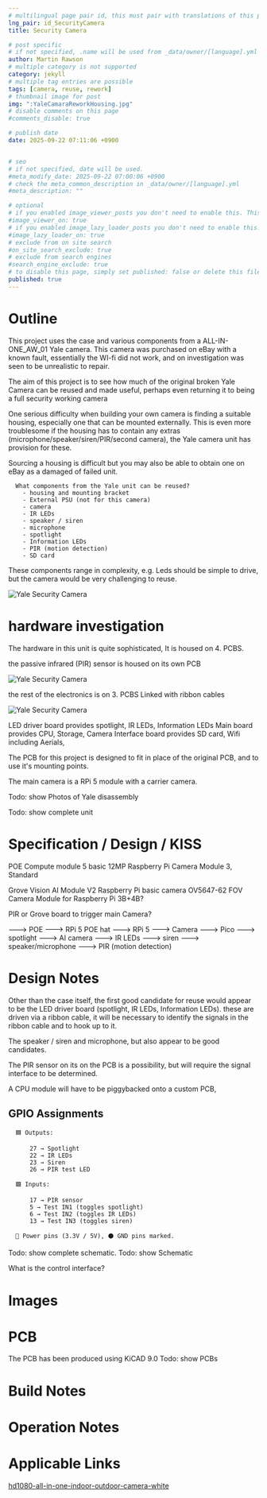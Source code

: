 ```yaml
---
# multilingual page pair id, this must pair with translations of this page. (This name must be unique)
lng_pair: id_SecurityCamera
title: Security Camera

# post specific
# if not specified, .name will be used from _data/owner/[language].yml
author: Martin Rawson
# multiple category is not supported
category: jekyll
# multiple tag entries are possible
tags: [camera, reuse, rework]
# thumbnail image for post
img: ":YaleCamaraReworkHousing.jpg"
# disable comments on this page
#comments_disable: true

# publish date
date: 2025-09-22 07:11:06 +0900


# seo
# if not specified, date will be used.
#meta_modify_date: 2025-09-22 07:00:06 +0900
# check the meta_common_description in _data/owner/[language].yml
#meta_description: ""

# optional
# if you enabled image_viewer_posts you don't need to enable this. This is only if image_viewer_posts = false
#image_viewer_on: true
# if you enabled image_lazy_loader_posts you don't need to enable this. This is only if image_lazy_loader_posts = false
#image_lazy_loader_on: true
# exclude from on site search
#on_site_search_exclude: true
# exclude from search engines
#search_engine_exclude: true
# to disable this page, simply set published: false or delete this file
published: true
---
```


<!-- outline-start -->

# Outline

This project uses the case and various components from a ALL-IN-ONE_AW_01 Yale camera.
This camera was purchased on eBay with a known fault, essentially the WI-fi did not work, 
and on investigation was seen to be unrealistic to repair.

The aim of this project is to see how much of the original broken Yale Camera can be reused and made useful,
perhaps even returning it to being a full security working camera

One serious difficulty when building your own camera is finding a suitable housing, especially one that can be mounted externally. This is even more troublesome if the housing has to contain any extras (microphone/speaker/siren/PIR/second camera), the Yale camera unit has provision for these.

Sourcing a housing is difficult but you may also be able to obtain one on eBay as a damaged of failed unit.

```
  What components from the Yale unit can be reused?
    - housing and mounting bracket
    - External PSU (not for this camera)
    - camera 
    - IR LEDs
    - speaker / siren
    - microphone
    - spotlight
    - Information LEDs
    - PIR (motion detection)
    - SD card
```

These components range in complexity, e.g. Leds should be simple to drive, but the camera would be very challenging to reuse.

![Yale Security Camera](:YaleCamaraReworkHousing.jpg)

# hardware investigation

The hardware in this unit is quite sophisticated, It is housed on 4. PCBS.

the passive infrared (PIR) sensor is housed on its own PCB

![Yale Security Camera](:YaleCamaraReworkElectronics_2.jpg)

the rest of the electronics is on 3. PCBS Linked with ribbon cables

![Yale Security Camera](:YaleCamaraReworkElectronics_1.jpg)

LED driver board provides spotlight, IR LEDs, Information LEDs
Main board provides CPU, Storage, Camera
Interface board provides SD card, Wifi including Aerials, 

The PCB for this project is designed to fit in place of the original PCB, and to use it's mounting points.

The main camera is a RPi 5 module with a carrier camera.


Todo: show Photos of Yale disassembly 



Todo: show complete unit


<!-- outline-end -->

# Specification / Design / KISS

  POE
  Compute module 5 basic
  12MP Raspberry Pi Camera Module 3, Standard
  
  Grove Vision AI Module V2
  Raspberry Pi basic camera OV5647-62 FOV Camera Module for Raspberry Pi 3B+4B?

  PIR or Grove board to trigger main Camera?
  
  ---> POE ---> RPi 5 POE hat ---> RPi 5 ---> Camera
                                       ---> Pico ---> spotlight
                                                 ---> AI camera 
                                                 ---> IR LEDs
                                                 ---> siren
                                                 ---> speaker/microphone
                                                 ---> PIR (motion detection)
                                             
# Design Notes

Other than the case itself, the first good candidate for reuse would appear to be the LED driver board (spotlight, IR LEDs, Information LEDs). these are driven via a ribbon cable, it will be necessary to identify the signals in the ribbon cable and to hook up to it.

The speaker / siren and microphone, but also appear to be good candidates.

The PIR sensor on its on the PCB is a possibility, but will require the signal interface to be determined.

A CPU module will have to be piggybacked onto a custom PCB, 

## GPIO Assignments
      🟦 Outputs:
  
          27 → Spotlight
          22 → IR LEDs
          23 → Siren
          26 → PIR test LED
  
      🟩 Inputs:
  
          17 → PIR sensor
          5 → Test IN1 (toggles spotlight)
          6 → Test IN2 (toggles IR LEDs)
          13 → Test IN3 (toggles siren)
  
      🔴 Power pins (3.3V / 5V), ⚫ GND pins marked.

Todo: show  complete schematic.
Todo: show Schematic

What is the control interface?

# Images


# PCB

The PCB has been produced using KiCAD 9.0
Todo: show PCBs

# Build Notes


# Operation Notes


# Applicable Links


[hd1080-all-in-one-indoor-outdoor-camera-white](https://yalehome.co.uk/hd1080-all-in-one-indoor-outdoor-camera-white)



